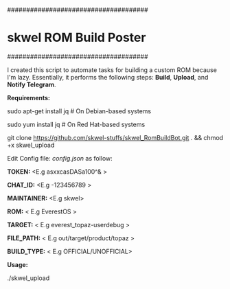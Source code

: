 #####################################
# skwel ROM Build Poster #
#####################################

I created this script to automate tasks for building a custom ROM because I'm lazy. Essentially, it performs the following steps: **Build**, **Upload**, and **Notify Telegram**.



**Requirements:**


sudo apt-get install jq  # On Debian-based systems

sudo yum install jq      # On Red Hat-based systems


git clone https://github.com/skwel-stuffs/skwel_RomBuildBot.git . && chmod +x skwel_upload





Edit Config file: _config.json_ as follow:




**TOKEN:** <E.g asxxcasDASa100^& >

**CHAT_ID:** <E.g -123456789 >

**MAINTAINER:** <E.g skwel>

**ROM:** < E.g EverestOS >

**TARGET:** < E.g everest_topaz-userdebug >

**FILE_PATH:** < E.g out/target/product/topaz >

**BUILD_TYPE:** < E.g OFFICIAL/UNOFFICIAL>






**Usage:**

./skwel_upload
